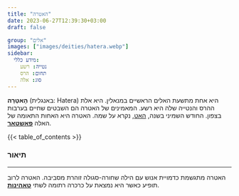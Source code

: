 ```yaml
---
title: "האטרה"
date: 2023-06-27T12:39:30+03:00
draft: false

group: "אלים"
images: ["images/deities/hatera.webp"]
sidebar:
  מידע כללי:
    נטייה: רשע
    תחום: הרס
    סוג: אלה
---
```


**הָאטֵרַה** (באנגלית: Hatera) היא אחת מתשעת האלים הראשיים במנאלין. היא אלת ההרס והנטייה שלה היא רשע. המאמינים של האטרה הם השבטים שחיים בערבות בצפון. החודש השמיני בשנה, [האט](../../history/calender/hatt), נקרא על שמה. האטרה היא האחות התאומה של האלה [**פאשטאר**](../../deities/phashtar).

<!--more-->

{{< table_of_contents >}}

### תיאור

---

האטרה מתגשמת כדמויית אנוש עם הילה שחורה-סגולה זוהרת מסביבה. האטרה לרוב תופיע כאשר היא נמצאת על כרכרה רתומה לשתי [**טאהינות**](../../creatures/tahina).
